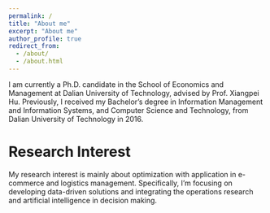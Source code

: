 ```yaml
---
permalink: /
title: "About me"
excerpt: "About me"
author_profile: true
redirect_from: 
  - /about/
  - /about.html
---
```


I am currently a Ph.D. candidate in the School of Economics and Management at Dalian University of Technology, advised by Prof. Xiangpei Hu. Previously, I received my Bachelor’s degree in Information Management and Information Systems, and Computer Science and Technology, from Dalian University of Technology in 2016.

Research Interest
======
My research interest is mainly about optimization with application in e-commerce and logistics management. Specifically, I’m focusing on developing data-driven solutions and integrating the operations research and artificial intelligence in decision making.
